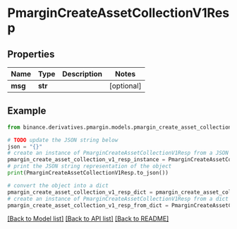 # PmarginCreateAssetCollectionV1Resp


## Properties

Name | Type | Description | Notes
------------ | ------------- | ------------- | -------------
**msg** | **str** |  | [optional] 

## Example

```python
from binance.derivatives.pmargin.models.pmargin_create_asset_collection_v1_resp import PmarginCreateAssetCollectionV1Resp

# TODO update the JSON string below
json = "{}"
# create an instance of PmarginCreateAssetCollectionV1Resp from a JSON string
pmargin_create_asset_collection_v1_resp_instance = PmarginCreateAssetCollectionV1Resp.from_json(json)
# print the JSON string representation of the object
print(PmarginCreateAssetCollectionV1Resp.to_json())

# convert the object into a dict
pmargin_create_asset_collection_v1_resp_dict = pmargin_create_asset_collection_v1_resp_instance.to_dict()
# create an instance of PmarginCreateAssetCollectionV1Resp from a dict
pmargin_create_asset_collection_v1_resp_from_dict = PmarginCreateAssetCollectionV1Resp.from_dict(pmargin_create_asset_collection_v1_resp_dict)
```
[[Back to Model list]](../README.md#documentation-for-models) [[Back to API list]](../README.md#documentation-for-api-endpoints) [[Back to README]](../README.md)


